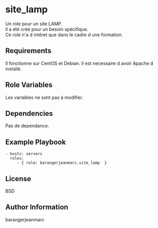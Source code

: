 site_lamp
=========

Un role pour un site LAMP.<br>
Il a été créé pour un besoin spécifique.<br>
Ce role n'a d intéret que dans le cadre d une formation.

Requirements
------------

Il fonctionne sur CentOS et Debian. Il est necessaire d avoir Apache d installé.

Role Variables
--------------

Les variables ne sont pas à modifier.

Dependencies
------------

Pas de dependance.

Example Playbook
---------------

    - hosts: servers
      roles:
         - { role: barangerjeanmarc.site_lamp  }

License
-------

BSD

Author Information
------------------

barangerjeanmarc
